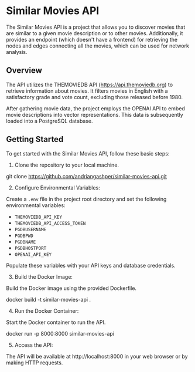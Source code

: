 # Similar Movies API

The Similar Movies API is a project that allows you to discover movies that are similar to a given movie description or to other movies. Additionally, it provides an endpoint (which doesn't have a frontend) for retrieving the nodes and edges connecting all the movies, which can be used for network analysis.

## Overview

The API utilizes the THEMOVIEDB API (https://api.themoviedb.org) to retrieve information about movies. It filters movies in English with a satisfactory grade and vote count, excluding those released before 1980.

After gathering movie data, the project employs the OPENAI API to embed movie descriptions into vector representations. This data is subsequently loaded into a PostgreSQL database.

## Getting Started

To get started with the Similar Movies API, follow these basic steps:

1. Clone the repository to your local machine.

git clone https://github.com/andriangashper/similar-movies-api.git

2. Configure Environmental Variables:

Create a `.env` file in the project root directory and set the following environmental variables:

- `THEMOVIEDB_API_KEY`
- `THEMOVIEDB_API_ACCESS_TOKEN`
- `PGDBUSERNAME`
- `PGDBPWD`
- `PGDBNAME`
- `PGDBHOSTPORT`
- `OPENAI_API_KEY`

Populate these variables with your API keys and database credentials.

3. Build the Docker Image:

Build the Docker image using the provided Dockerfile.

docker build -t similar-movies-api .

4. Run the Docker Container:

Start the Docker container to run the API.

docker run -p 8000:8000 similar-movies-api

5. Access the API:

The API will be available at http://localhost:8000 in your web browser or by making HTTP requests.